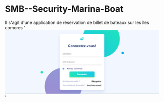 # SMB--Security-Marina-Boat
Il s'agit d'une application de réservation de billet de bateaux sur les îles comores
'![login image](imageSite/login_img.png)'
